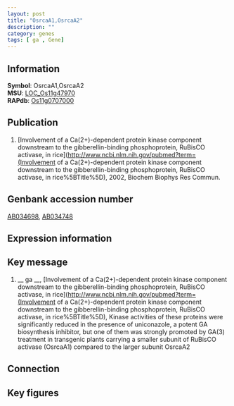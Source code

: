 ```yaml
---
layout: post
title: "OsrcaA1,OsrcaA2"
description: ""
category: genes
tags: [ ga , Gene]
---
```


## Information
__Symbol__: OsrcaA1,OsrcaA2  
__MSU__: [LOC_Os11g47970](http://rice.plantbiology.msu.edu/cgi-bin/ORF_infopage.cgi?orf=LOC_Os11g47970)  
__RAPdb__: [Os11g0707000](http://rapdb.dna.affrc.go.jp/viewer/gbrowse_details/irgsp1?name=Os11g0707000)  

## Publication
1. [Involvement of a Ca(2+)-dependent protein kinase component downstream to the gibberellin-binding phosphoprotein, RuBisCO activase, in rice](http://www.ncbi.nlm.nih.gov/pubmed?term=(Involvement of a Ca(2+)-dependent protein kinase component downstream to the gibberellin-binding phosphoprotein, RuBisCO activase, in rice%5BTitle%5D), 2002, Biochem Biophys Res Commun.

## Genbank accession number
[AB034698](http://www.ncbi.nlm.nih.gov/nuccore/AB034698), [AB034748](http://www.ncbi.nlm.nih.gov/nuccore/AB034748)

## Expression information

## Key message
1. __ ga __, [Involvement of a Ca(2+)-dependent protein kinase component downstream to the gibberellin-binding phosphoprotein, RuBisCO activase, in rice](http://www.ncbi.nlm.nih.gov/pubmed?term=(Involvement of a Ca(2+)-dependent protein kinase component downstream to the gibberellin-binding phosphoprotein, RuBisCO activase, in rice%5BTitle%5D),  Kinase activities of these proteins were significantly reduced in the presence of uniconazole, a potent GA biosynthesis inhibitor, but one of them was strongly promoted by GA(3) treatment in transgenic plants carrying a smaller subunit of RuBisCO activase (OsrcaA1) compared to the larger subunit OsrcaA2

## Connection

## Key figures


